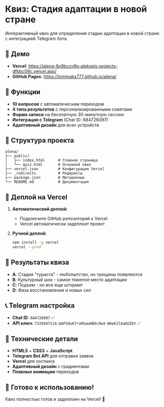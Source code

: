 # Квиз: Стадия адаптации в новой стране

Интерактивный квиз для определения стадии адаптации в новой стране с интеграцией Telegram бота.

## 🚀 Демо
- **Vercel**: https://alena-8x9bczy8p-alekseis-projects-dfbbc09c.vercel.app/
- **GitHub Pages**: https://lommaks777.github.io/alena/

## 🎯 Функции

- **10 вопросов** с автоматическим переходом
- **4 типа результатов** с персонализированными советами
- **Форма записи** на бесплатную 30-минутную сессию
- **Интеграция с Telegram** (Chat ID: 684726097)
- **Адаптивный дизайн** для всех устройств

## 📁 Структура проекта

```
alena/
├── public/
│   ├── index.html      # Главная страница
│   └── quiz.html       # Основной квиз
├── vercel.json         # Конфигурация Vercel
├── _redirects          # Редиректы
├── package.json        # Метаданные
└── README.md           # Документация
```

## 🚀 Деплой на Vercel

1. **Автоматический деплой**:
   - Подключите GitHub репозиторий к Vercel
   - Vercel автоматически задеплоит проект

2. **Ручной деплой**:
   ```bash
   npm install -g vercel
   vercel --prod
   ```

## 🎨 Результаты квиза

- **A**: Стадия "туриста" - любопытство, но трещины появляются
- **B**: Культурный шок - самое тяжелое место адаптации
- **C**: Подъем - но все еще штормит  
- **D**: Фаза восстановления и новых сил

## 📞 Telegram настройка

- **Chat ID**: `684726097` ✅
- **API ключ**: `7329587114:AAFS0uK7roRVwwHB9c9w4-W6eKJlAaOUZkY` ✅

## 🔧 Технические детали

- **HTML5** + **CSS3** + **JavaScript**
- **Telegram Bot API** для отправки заявок
- **Vercel** для хостинга
- **Адаптивный дизайн** с градиентами
- **Плавные анимации** переходов

## 🎯 Готово к использованию!

Квиз полностью готов и задеплоен на Vercel! 🚀
